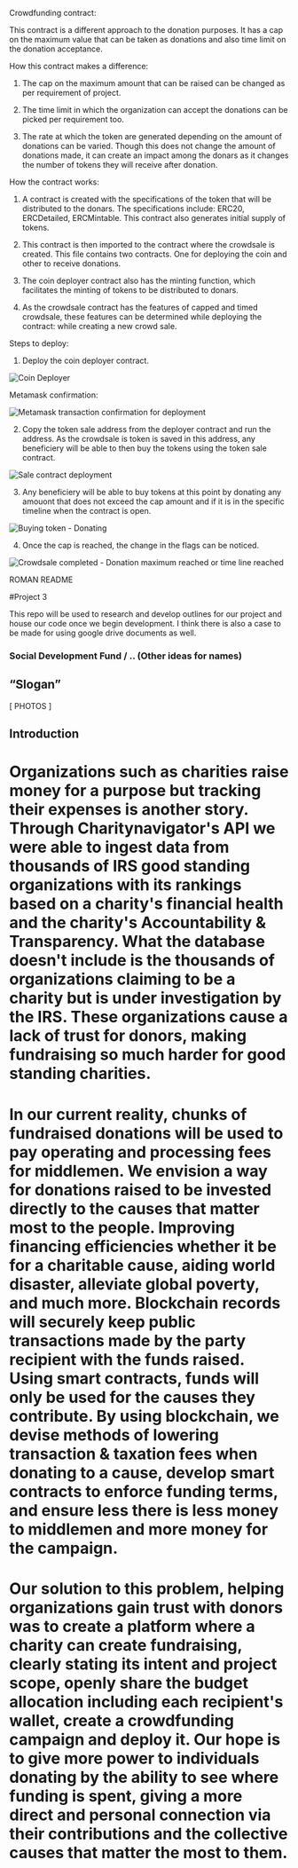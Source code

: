 Crowdfunding contract:

This contract is a different approach to the donation purposes. It has a cap on the maximum value that can be taken as donations and also time limit on the donation acceptance.

How this contract makes a difference:

1. The cap on the maximum amount that can be raised can be changed as per requirement of project.

2. The time limit in which the organization can accept the donations can be picked per requirement too.

3. The rate at which the token are generated depending on the amount of donations can be varied. Though this does not change the amount of donations made, it can create an impact among the donars as it changes the number of tokens they will receive after donation.

How the contract works:

1. A contract is created with the specifications of the token that will be distributed to the donars. The specifications include: ERC20, ERCDetailed, ERCMintable. This contract also generates initial supply of tokens.

2. This contract is then imported to the contract where the crowdsale is created. This file contains two contracts. One for deploying the coin and other to receive donations.

3. The coin deployer contract also has the minting function, which facilitates the minting of tokens to be distributed to donars.

4. As the crowdsale contract has the features of capped and timed crowdsale, these features can be determined while deploying the contract: while creating a new crowd sale.

Steps to deploy:

1. Deploy the coin deployer contract.

![Coin Deployer](Images/deployer-deploy-remix.PNG)

Metamask confirmation:

![Metamask transaction confirmation for deployment](Images/deployer-deploy-metamask.PNG)

2. Copy the token sale address from the deployer contract and run the address. As the crowdsale is token is saved in this address, any beneficiery will be able to then buy the tokens using the token sale contract.

![Sale contract deployment](Images/sale-deploy-remix.PNG)

3. Any beneficiery will be able to buy tokens at this point by donating any amouont that does not exceed the cap amount and if it is in the specific timeline when the contract is open.

![Buying token - Donating](Images/buy-tokens.PNG)

4. Once the cap is reached, the change in the flags can be noticed.

![Crowdsale completed - Donation maximum reached or time line reached](Images/Status.PNG)



ROMAN README

#Project 3

This repo will be used to research and develop outlines for our project and house our code once we begin development. I think there is also a case to be made for using google drive documents as well. 

### Social Development Fund / .. (Other ideas for names)

## “Slogan”

[ PHOTOS ]

## Introduction 
# Organizations such as charities raise money for a purpose but tracking their expenses is another story. Through Charitynavigator's API we were able to ingest data from thousands of IRS good standing organizations with its rankings based on a charity's financial health and the charity's Accountability & Transparency. What the database doesn't include is the thousands of organizations claiming to be a charity but is under investigation by the IRS. These organizations cause a lack of trust for donors, making fundraising so much harder for good standing charities.

# In our current reality, chunks of fundraised donations will be used to pay operating and processing fees for middlemen. We envision a way for donations raised to be invested directly to the causes that matter most to the people. Improving financing efficiencies whether it be for a charitable cause, aiding world disaster, alleviate global poverty, and much more. Blockchain records will securely keep public transactions made by the party recipient with the funds raised. Using smart contracts, funds will only be used for the causes they contribute. By using blockchain, we devise methods of lowering transaction & taxation fees when donating to a cause, develop smart contracts to enforce funding terms, and ensure less there is less money to middlemen and more money for the campaign. 

# Our solution to this problem, helping organizations gain trust with donors was to create a platform where a charity can create fundraising, clearly stating its intent and project scope, openly share the budget allocation including each recipient's wallet, create a crowdfunding campaign and deploy it. Our hope is to give more power to individuals donating by the ability to see where funding is spent, giving a more direct and personal connection via their contributions and the collective causes that matter the most to them.

